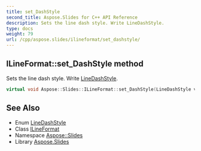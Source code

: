 ```yaml
---
title: set_DashStyle
second_title: Aspose.Slides for C++ API Reference
description: Sets the line dash style. Write LineDashStyle.
type: docs
weight: 79
url: /cpp/aspose.slides/ilineformat/set_dashstyle/
---
```

## ILineFormat::set_DashStyle method


Sets the line dash style. Write [LineDashStyle](../../linedashstyle/).

```cpp
virtual void Aspose::Slides::ILineFormat::set_DashStyle(LineDashStyle value)=0
```

## See Also

* Enum [LineDashStyle](../../linedashstyle/)
* Class [ILineFormat](../)
* Namespace [Aspose::Slides](../../)
* Library [Aspose.Slides](../../../)
